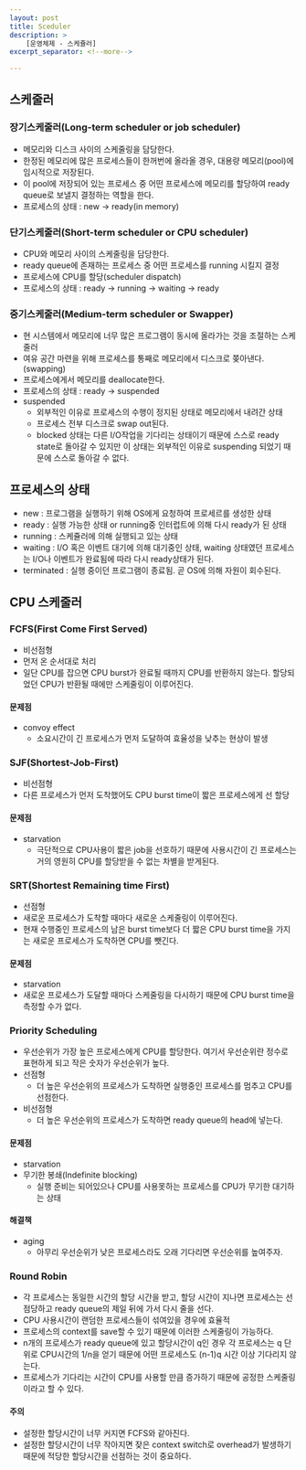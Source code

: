 ```yaml
---
layout: post
title: Sceduler
description: >
    [운영체제 - 스케쥴러]
excerpt_separator: <!--more-->

---
```


<!--more-->

## 스케줄러

### 장기스케줄러(Long-term scheduler or job scheduler)
- 메모리와 디스크 사이의 스케줄링을 담당한다.
- 한정된 메모리에 많은 프로세스들이 한꺼번에 올라올 경우, 대용량 메모리(pool)에 임시적으로 저장된다.
- 이 pool에 저장되어 있는 프로세스 중 어떤 프로세스에 메모리를 할당하여 ready queue로 보낼지 결정하는 역할을 한다.
- 프로세스의 상태 : new -> ready(in memory)

### 단기스케줄러(Short-term scheduler or CPU scheduler)
- CPU와 메모리 사이의 스케줄링을 담당한다.
- ready queue에 존재하는 프로세스 중 어떤 프로세스를 running 시킬지 결정
- 프로세스에 CPU를 할당(scheduler dispatch)
- 프로세스의 상태 : ready -> running -> waiting -> ready

### 중기스케줄러(Medium-term scheduler or Swapper)
- 현 시스템에서 메모리에 너무 많은 프로그램이 동시에 올라가는 것을 조절하는 스케줄러
- 여유 공간 마련을 위해 프로세스를 통째로 메모리에서 디스크로 쫒아낸다.(swapping)
- 프로세스에게서 메모리를 deallocate한다.
- 프로세스의 상태 : ready -> suspended
- suspended
  - 외부적인 이유로 프로세스의 수행이 정지된 상태로 메모리에서 내려간 상태
  - 프로세스 전부 디스크로 swap out된다.
  - blocked 상태는 다른 I/O작업을 기다리는 상태이기 때문에 스스로 ready state로 돌아갈 수 있지만 이 상태는 외부적인 이유로 suspending 되었기 때문에 스스로 돌아갈 수 없다.

## 프로세스의 상태
- new : 프로그램을 실행하기 위해 OS에게 요청하여 프로세르를 생성한 상태
- ready : 실행 가능한 상태 or running중 인터럽트에 의해 다시 ready가 된 상태
- running : 스케쥴러에 의해 실행되고 있는 상태
- waiting : I/O 혹은 이벤트 대기에 의해 대기중인 상태, waiting 상태였던 프로세스는 I/O나 이벤트가 완료됨에 따라 다시 ready상태가 된다.
- terminated : 실행 중이던 프로그램이 종료됨. 곧 OS에 의해 자원이 회수된다.


## CPU 스케줄러

### FCFS(First Come First Served)
- 비선점형
- 먼저 온 순서대로 처리
- 일단 CPU를 잡으면 CPU burst가 완료될 때까지 CPU를 반환하지 않는다. 할당되었던 CPU가 반환될 때에만 스케줄링이 이루어진다.
#### 문제점
- convoy effect
  - 소요시간이 긴 프로세스가 먼저 도달하여 효율성을 낮추는 현상이 발생

### SJF(Shortest-Job-First)
- 비선점형
- 다른 프로세스가 먼저 도착했어도 CPU burst time이 짧은 프로세스에게 선 할당
#### 문제점
- starvation
  - 극단적으로 CPU사용이 짧은 job을 선호하기 때문에 사용시간이 긴 프로세스는 거의 영원히 CPU를 할당받을 수 없는 차별을 받게된다.

### SRT(Shortest Remaining time First)
- 선점형
- 새로운 프로세스가 도착할 때마다 새로운 스케줄링이 이루어진다.
- 현재 수행중인 프로세스의 남은 burst time보다 더 짧은 CPU burst time을 가지는 새로운 프로세스가 도착하면 CPU를 뺏긴다.
#### 문제점
- starvation
- 새로운 프로세스가 도달할 때마다 스케줄링을 다시하기 때문에 CPU burst time을 측정할 수가 없다.

### Priority Scheduling
- 우선순위가 가장 높은 프로세스에게 CPU를 할당한다. 여기서 우선순위란 정수로 표현하게 되고 작은 숫자가 우선순위가 높다.
- 선점형
  - 더 높은 우선순위의 프로세스가 도착하면 실행중인 프로세스를 멈추고 CPU를 선점한다.
- 비선점형
  - 더 높은 우선순위의 프로세스가 도착하면 ready queue의 head에 넣는다.
#### 문제점
- starvation
- 무기한 봉쇄(Indefinite blocking)
  - 실행 준비는 되어있으나 CPU를 사용못하는 프로세스를 CPU가 무기한 대기하는 상태
#### 해결책
- aging
  - 아무리 우선순위가 낮은 프로세스라도 오래 기다리면 우선순위를 높여주자.

### Round Robin
- 각 프로세스는 동일한 시간의 할당 시간을 받고, 할당 시간이 지나면 프로세스는 선점당하고 ready queue의 제일 뒤에 가서 다시 줄을 선다.
- CPU 사용시간이 랜덤한 프로세스들이 섞여있을 경우에 효율적
- 프로세스의 context를 save할 수 있기 때문에 이러한 스케줄링이 가능하다.
- n개의 프로세스가 ready queue에 있고 할당시간이 q인 경우 각 프로세스는 q 단위로 CPU시간의 1/n을 얻기 때문에 어떤 프로세스도 (n-1)q 시간 이상 기다리지 않는다.
- 프로세스가 기다리는 시간이 CPU를 사용할 만큼 증가하기 때문에 공정한 스케줄링이라고 할 수 있다.
#### 주의
- 설정한 할당시간이 너무 커지면 FCFS와 같아진다.
- 설정한 할당시간이 너무 작아지면 잦은 context switch로 overhead가 발생하기 때문에 적당한 할당시간을 선점하는 것이 중요하다.

